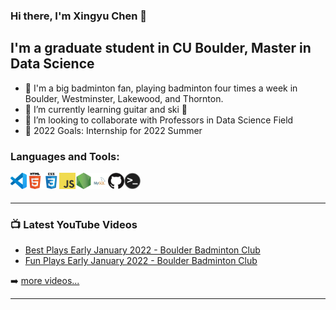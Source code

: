 ### Hi there, I'm Xingyu Chen 👋

## I'm a graduate student in CU Boulder, Master in Data Science

- 🔭 I'm a big badminton fan, playing badminton four times a week in Boulder, Westminster, Lakewood, and Thornton.
- 🌱 I’m currently learning guitar and ski 🤣
- 👯 I’m looking to collaborate with Professors in Data Science Field
- 🥅 2022 Goals: Internship for 2022 Summer

### Languages and Tools:

<img align="left" alt="Visual Studio Code" width="26px" src="https://raw.githubusercontent.com/github/explore/80688e429a7d4ef2fca1e82350fe8e3517d3494d/topics/visual-studio-code/visual-studio-code.png" />
<img align="left" alt="HTML5" width="26px" src="https://raw.githubusercontent.com/github/explore/80688e429a7d4ef2fca1e82350fe8e3517d3494d/topics/html/html.png" />
<img align="left" alt="CSS3" width="26px" src="https://raw.githubusercontent.com/github/explore/80688e429a7d4ef2fca1e82350fe8e3517d3494d/topics/css/css.png" />
<img align="left" alt="JavaScript" width="26px" src="https://raw.githubusercontent.com/github/explore/80688e429a7d4ef2fca1e82350fe8e3517d3494d/topics/javascript/javascript.png" />
<img align="left" alt="Node.js" width="26px" src="https://raw.githubusercontent.com/github/explore/80688e429a7d4ef2fca1e82350fe8e3517d3494d/topics/nodejs/nodejs.png" />
<img align="left" alt="MySQL" width="26px" src="https://raw.githubusercontent.com/github/explore/80688e429a7d4ef2fca1e82350fe8e3517d3494d/topics/mysql/mysql.png" />
<img align="left" alt="GitHub" width="26px" src="https://raw.githubusercontent.com/github/explore/78df643247d429f6cc873026c0622819ad797942/topics/github/github.png" />
<img align="left" alt="Terminal" width="26px" src="https://raw.githubusercontent.com/github/explore/80688e429a7d4ef2fca1e82350fe8e3517d3494d/topics/terminal/terminal.png" />

<br />
<br />

---

### 📺 Latest YouTube Videos

<!-- YOUTUBE:START -->
- [Best Plays Early January 2022 - Boulder Badminton Club](https://www.youtube.com/watch?v=cFVn4pZQCok)
- [Fun Plays Early January 2022 - Boulder Badminton Club](https://www.youtube.com/watch?v=iLYwoj2gLQ8)
<!-- YOUTUBE:END -->

➡️ [more videos...](https://www.youtube.com/channel/UCPhaeD01vsSDADirbS8OsTg)

---
